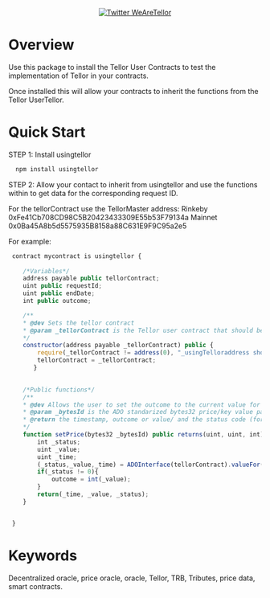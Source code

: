 <p align="center">
  <a href='https://twitter.com/WeAreTellor'>
    <img src= 'https://img.shields.io/twitter/url/http/shields.io.svg?style=social' alt='Twitter WeAreTellor' />
  </a> 
</p>


# Overview

Use this package to install the Tellor User Contracts to test the implementation of Tellor in your contracts.

Once installed this will allow your contracts to inherit the functions from the Tellor UserTellor. 

# Quick Start

STEP 1: Install usingtellor

```bash
  npm install usingtellor
```

STEP 2: Allow your contact to inherit from usingtellor and use the functions within to get data for the corresponding request ID. 

For the tellorContract use the TellorMaster address:
Rinkeby 0xFe41Cb708CD98C5B20423433309E55b53F79134a
Mainnet 0x0Ba45A8b5d5575935B8158a88C631E9F9C95a2e5

For example: 

```javascript
 contract mycontract is usingtellor {
    
    /*Variables*/
    address payable public tellorContract;
    uint public requestId;
    uint public endDate;
    int public outcome;

    /** 
    * @dev Sets the tellor contract
    * @param _tellorContract is the Tellor user contract that should be used by the interface
    */
    constructor(address payable _tellorContract) public {
        require(_tellorContract != address(0), "_usingTelloraddress should not be 0");
        tellorContract = _tellorContract;
       }

    
    /*Public functions*/
    /**
    * @dev Allows the user to set the outcome to the current value for the _id specified using the ADO specification for the standard inteface for price oracles
    * @param _bytesId is the ADO standarized bytes32 price/key value pair identifier
    * @return the timestamp, outcome or value/ and the status code (for retreived, null, etc...)
    */
    function setPrice(bytes32 _bytesId) public returns(uint, uint, int){
        int _status;
        uint _value;
        uint _time;
        (_status,_value,_time) = ADOInterface(tellorContract).valueFor(_bytesId);
        if(_status != 0){
        	outcome = int(_value);
        }
        return(_time, _value, _status);
    }


 }
```


# Keywords

Decentralized oracle, price oracle, oracle, Tellor, TRB, Tributes, price data, smart contracts.
